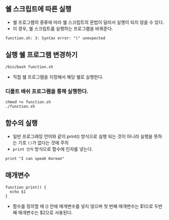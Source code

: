 ## 쉘 스크립트에 따른 실행
- 쉘 프로그램의 종류에 따라 쉘 스크립트의 문법이 달라서 실행이 되지 않을 수 있다.
- 이 경우, 쉘 스크립트를 실행하는 프로그램을 바꿔준다.
```
function.sh: 3: Syntax error: "(" unexpected
```

## 실행 쉘 프로그램 변경하기
```
/bin/bash function.sh
```
- 직접 쉘 프로그램을 지정해서 해당 쉘로 실행한다.

### 디폴트 배쉬 프로그램을 통해 실행한다.
```
chmod +x function.sh
./function.sh
```

## 함수의 실행
- 일반 프로그래밍 언어와 같이 print() 방식으로 실행 되는 것이 아니라 실행을 뜻하는 기호 `()`가 없다는 것에 주의
- `print 인자` 방식으로 함수에 인자를 넣는다.
```
print "I can speak Korean"
```

## 매개변수
```
function print() {
  echo $1
}
```
- 함수를 정의할 때 () 안에 매개변수를 넣지 않으며 첫 번째 매개변수는 $1으로 두번째 매개변수는 $2으로 사용된다.


